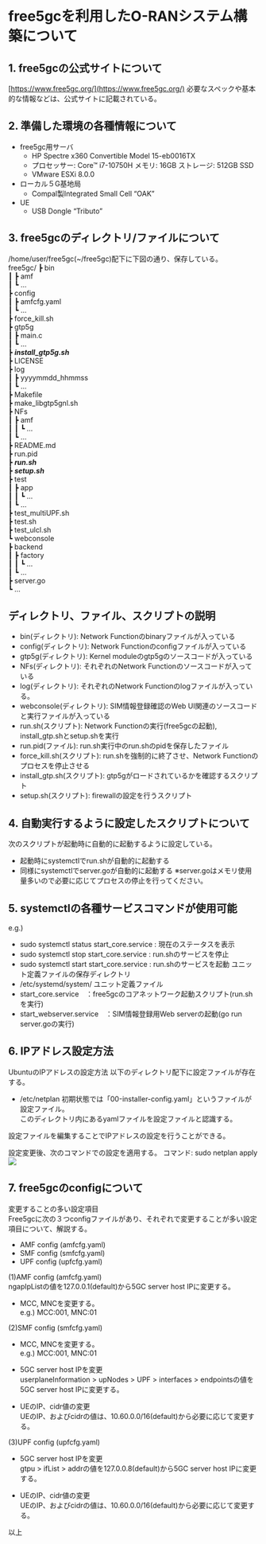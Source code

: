 # free5gcを利用したO-RANシステム構築について

## 1. free5gcの公式サイトについて
  [https://www.free5gc.org/](https://www.free5gc.org/)
  必要なスペックや基本的な情報などは、公式サイトに記載されている。

## 2. 準備した環境の各種情報について
- free5gc用サーバ  
  - HP Spectre x360 Convertible Model 15-eb0016TX
  -  プロセッサー: Core™ i7-10750H メモリ: 16GB ストレージ: 512GB SSD
  * VMware ESXi 8.0.0
- ローカル５G基地局
  - Compal製Integrated Small Cell “OAK”
- UE
  - USB Dongle “Tributo”
  
## 3. free5gcのディレクトリ/ファイルについて
  /home/user/free5gc(\~/free5gc)配下に下図の通り、保存している。  
free5gc/
┣ bin  
┃  ┣ amf  
┃  ┗ …  
┣ config  
┃  ┣ amfcfg.yaml  
┃  ┗ …  
┣ force_kill.sh  
┣ gtp5g  
┃  ┣ main.c  
┃  ┗ …  
┣ ***install_gtp5g.sh***  
┣ LICENSE  
┣ log  
┃  ┣ yyyymmdd_hhmmss  
┃  ┗ …  
┣ Makefile  
┣ make_libgtp5gnl.sh  
┣ NFs  
┃  ┣ amf  
┃  ┃  ┗ …  
┃  ┗ …  
┣ README.md  
┣ run.pid  
┣ ***run.sh***  
┣ ***setup.sh***  
┣ test  
┃  ┣ app  
┃  ┃  ┗ …  
┃  ┗ …  
┣ test_multiUPF.sh  
┣ test.sh  
┣ test_ulcl.sh  
┗ webconsole  
   ┣ backend  
   ┃  ┣ factory  
   ┃  ┃  ┗ …  
   ┃  ┗ …  
   ┣ server.go  
   ┗ …  

## ディレクトリ、ファイル、スクリプトの説明
- bin(ディレクトリ): Network Functionのbinaryファイルが入っている
- config(ディレクトリ): Network Functionのconfigファイルが入っている
- gtp5g(ディレクトリ): Kernel moduleのgtp5gのソースコードが入っている
- NFs(ディレクトリ): それぞれのNetwork Functionのソースコードが入っている
- log(ディレクトリ): それぞれのNetwork Functionのlogファイルが入っている。
- webconsole(ディレクトリ): SIM情報登録確認のWeb UI関連のソースコードと実行ファイルが入っている
- run.sh(スクリプト): Network Functionの実行(free5gcの起動), install_gtp.shとsetup.shを実行
- run.pid(ファイル): run.sh実行中のrun.shのpidを保存したファイル
- force_kill.sh(スクリプト): run.shを強制的に終了させ、Network Functionのプロセスを停止させる
- install_gtp.sh(スクリプト): gtp5gがロードされているかを確認するスクリプト
- setup.sh(スクリプト): firewallの設定を行うスクリプト

## 4. 自動実行するように設定したスクリプトについて
次のスクリプトが起動時に自動的に起動するように設定している。  
- 起動時にsystemctlでrun.shが自動的に起動する
- 同様にsystemctlでserver.goが自動的に起動する
  ※server.goはメモリ使用量多いので必要に応じてプロセスの停止を行ってください。
## 5. systemctlの各種サービスコマンドが使用可能
  e.g.)  
- sudo systemctl status start_core.service : 現在のステータスを表示
- sudo systemctl stop start_core.service : run.shのサービスを停止
- sudo systemctl start start_core.service : run.shのサービスを起動
ユニット定義ファイルの保存ディレクトリ
- /etc/systemd/system/
ユニット定義ファイル
- start_core.service　：free5gcのコアネットワーク起動スクリプト(run.shを実行)
- start_webserver.service　：SIM情報登録用Web serverの起動(go run server.goの実行)

## 6. IPアドレス設定方法
UbuntuのIPアドレスの設定方法
  以下のディレクトリ配下に設定ファイルが存在する。
-   /etc/netplan
  初期状態では「00-installer-config.yaml」というファイルが設定ファイル。  
  このディレクトリ内にあるyamlファイルを設定ファイルと認識する。  

  設定ファイルを編集することでIPアドレスの設定を行うことができる。  


  
設定変更後、次のコマンドでの設定を適用する。
    コマンド: sudo netplan apply  
  ![](media/image3.jpg)

## 7. free5gcのconfigについて
変更することの多い設定項目  
  Free5gcに次の３つconfigファイルがあり、それぞれで変更することが多い設定項目について、解説する。
-  AMF config (amfcfg.yaml)
-   SMF config (smfcfg.yaml)
-  UPF config (upfcfg.yaml)
    
  (1)AMF config (amfcfg.yaml)  
  ngapIpListの値を127.0.0.1(default)から5GC server host IPに変更する。

-  MCC, MNCを変更する。  
    e.g.) MCC:001, MNC:01 

  
  (2)SMF config (smfcfg.yaml)  
-  MCC, MNCを変更する。  
    e.g.) MCC:001, MNC:01

  
-  5GC server host IPを変更  
    userplaneInformation &gt; upNodes &gt; UPF &gt; interfaces &gt; endpointsの値を5GC server host IPに変更する。

-  UEのIP、cidr値の変更  
  UEのIP、およびcidrの値は、10.60.0.0/16(default)から必要に応じて変更する。
  
  (3)UPF config (upfcfg.yaml)  
-   5GC server host IPを変更  
  gtpu &gt; ifList &gt; addrの値を127.0.0.8(default)から5GC server host IPに変更する。
  
-   UEのIP、cidr値の変更  
    UEのIP、およびcidrの値は、10.60.0.0/16(default)から必要に応じて変更する。
  
以上
